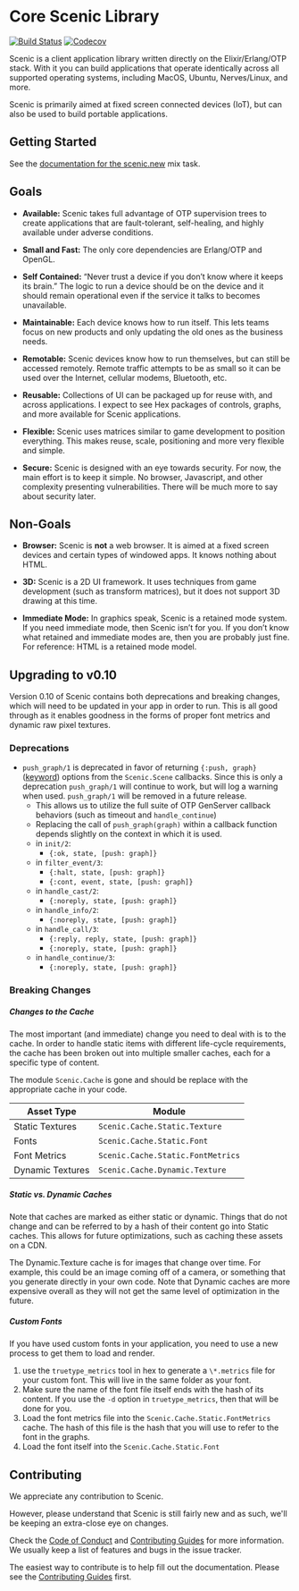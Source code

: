 # Core Scenic Library

[![Build Status](https://travis-ci.org/boydm/scenic.svg?branch=master)](https://travis-ci.org/boydm/scenic)
[![Codecov](https://codecov.io/gh/boydm/scenic/branch/master/graph/badge.svg)](https://codecov.io/gh/boydm/scenic)

Scenic is a client application library written directly on the
Elixir/Erlang/OTP stack. With it you can build applications that operate
identically across all supported operating systems, including MacOS, Ubuntu,
Nerves/Linux, and more.

Scenic is primarily aimed at fixed screen connected devices (IoT), but can also
be used to build portable applications.

## Getting Started

See the [documentation for the scenic.new](https://github.com/boydm/scenic_new)
mix task.

## Goals

- **Available:** Scenic takes full advantage of OTP supervision trees to create
  applications that are fault-tolerant, self-healing, and highly available under
  adverse conditions.

- **Small and Fast:** The only core dependencies are Erlang/OTP and OpenGL.

- **Self Contained:** “Never trust a device if you don’t know where it keeps its
  brain.” The logic to run a device should be on the device and it should remain
  operational even if the service it talks to becomes unavailable.

- **Maintainable:** Each device knows how to run itself. This lets teams focus
  on new products and only updating the old ones as the business needs.

- **Remotable:** Scenic devices know how to run themselves, but can still be
  accessed remotely. Remote traffic attempts to be as small so it can be used
  over the Internet, cellular modems, Bluetooth, etc.

- **Reusable:** Collections of UI can be packaged up for reuse with, and across
  applications. I expect to see Hex packages of controls, graphs, and more
  available for Scenic applications.

- **Flexible:** Scenic uses matrices similar to game development to position
  everything. This makes reuse, scale, positioning and more very flexible and
  simple.

- **Secure:** Scenic is designed with an eye towards security. For now, the main
  effort is to keep it simple. No browser, Javascript, and other complexity
  presenting vulnerabilities. There will be much more to say about security
  later.

## Non-Goals

- **Browser:** Scenic is **not** a web browser. It is aimed at a fixed screen
  devices and certain types of windowed apps. It knows nothing about HTML.

- **3D:** Scenic is a 2D UI framework. It uses techniques from game development
  (such as transform matrices), but it does not support 3D drawing at this time.

- **Immediate Mode:** In graphics speak, Scenic is a retained mode system. If
  you need immediate mode, then Scenic isn’t for you. If you don’t know what
  retained and immediate modes are, then you are probably just fine. For
  reference: HTML is a retained mode model.

## Upgrading to v0.10

Version 0.10 of Scenic contains both deprecations and breaking changes, which will need to be updated in your app in order to run. This is all good through as it enables goodness in the forms of proper font metrics and dynamic raw pixel textures.

### Deprecations

* `push_graph/1` is deprecated in favor of returning `{:push, graph}`
  ([keyword](https://hexdocs.pm/elixir/Keyword.html)) options
  from the `Scenic.Scene` callbacks. Since this is only a deprecation `push_graph/1` will
  continue to work, but will log a warning when used. `push_graph/1` will be removed in a
  future release.
  * This allows us to utilize the full suite of OTP GenServer callback behaviors (such as
    timeout and `handle_continue`)
  * Replacing the call of `push_graph(graph)` within a callback function depends slightly
    on the context in which it is used.
  * in `init/2`:
    * `{:ok, state, [push: graph]}`
  * in `filter_event/3`:
    * `{:halt, state, [push: graph]}`
    * `{:cont, event, state, [push: graph]}`
  * in `handle_cast/2`:
    * `{:noreply, state, [push: graph]}`
  * in `handle_info/2`:
    * `{:noreply, state, [push: graph]}`
  * in `handle_call/3`:
    * `{:reply, reply, state, [push: graph]}`
    * `{:noreply, state, [push: graph]}`
  * in `handle_continue/3`:
    * `{:noreply, state, [push: graph]}`

### Breaking Changes

##### Changes to the Cache

The most important (and immediate) change you need to deal with is to the cache. In order to handle static items with different life-cycle requirements, the cache has been broken out into multiple smaller caches, each for a specific type of content.

The module `Scenic.Cache` is gone and should be replace with the appropriate cache in your code.

| Asset Type | Module |
| --- | --- |
| Static Textures | `Scenic.Cache.Static.Texture` |
| Fonts | `Scenic.Cache.Static.Font` |
| Font Metrics | `Scenic.Cache.Static.FontMetrics` |
| Dynamic Textures | `Scenic.Cache.Dynamic.Texture` |

##### Static vs. Dynamic Caches

Note that caches are marked as either static or dynamic. Things that do not change and can be referred to by a hash of their content go into Static caches. This allows for future optimizations, such as caching these assets on a CDN.

The Dynamic.Texture cache is for images that change over time. For example, this could be an image coming off of a camera, or something that you generate directly in your own code. Note that Dynamic caches are more expensive overall as they will not get the same level of optimization in the future.

##### Custom Fonts

If you have used custom fonts in your application, you need to use a new process to get them to load and render.

1. use the `truetype_metrics` tool in hex to generate a `\*.metrics` file for your custom font. This will live in the same folder as your font.
2. Make sure the name of the font file itself ends with the hash of its content. If you use the `-d` option in `truetype_metrics`, then that will be done for you.
3. Load the font metrics file into the `Scenic.Cache.Static.FontMetrics` cache. The hash of this file is the hash that you will use to refer to the font in the graphs.
4. Load the font itself into the `Scenic.Cache.Static.Font`

## Contributing

We appreciate any contribution to Scenic.

However, please understand that Scenic is still fairly new and as such, we'll be
keeping an extra-close eye on changes.

Check the [Code of Conduct](.github/CODE_OF_CONDUCT.md) and [Contributing
Guides](.github/CONTRIBUTING.md) for more information. We usually keep a list of
features and bugs in the issue tracker.

The easiest way to contribute is to help fill out the documentation. Please see
the [Contributing Guides](.github/CONTRIBUTING.md) first.
